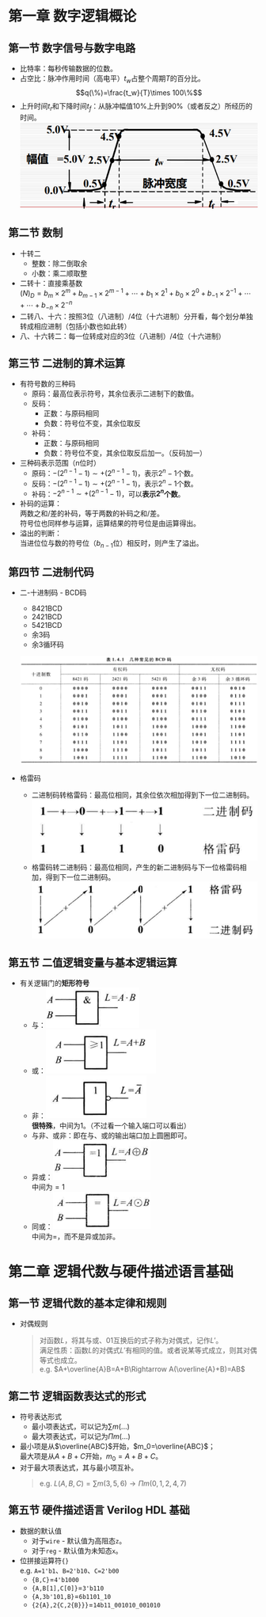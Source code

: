 # 第一章 数字逻辑概论

## 第一节 数字信号与数字电路

* 比特率：每秒传输数据的位数。
* 占空比：脉冲作用时间（高电平）$t_w$占整个周期$T$的百分比。
  $$q(\%)=\frac{t_w}{T}\times 100\%$$
* 上升时间$t_r$和下降时间$t_f$：从脉冲幅值$10\%$上升到$90\%$（或者反之）所经历的时间。  
  ![图 1](images/%E8%80%83%E7%82%B9%E6%80%BB%E7%BB%93--11-22_22-53-49.png)  

## 第二节 数制

* 十转二
  * 整数：除二倒取余
  * 小数：乘二顺取整  
* 二转十：直接乘基数  
  $(N)_D=b_{m}\times2^{m}+b_{m-1}\times2^{m-1}+\cdots+b_1\times2^1+b_0\times2^0+b_{-1}\times2^{-1}+\cdots+\cdots+b_{-n}\times2^{-n}$
* 二转八、十六：按照3位（八进制）/4位（十六进制）分开看，每个划分单独转成相应进制（包括小数也如此转）
* 八、十六转二：每一位转成对应的3位（八进制）/4位（十六进制）

## 第三节 二进制的算术运算

* 有符号数的三种码
  * 原码：最高位表示符号，其余位表示二进制下的数值。  
  * 反码：
    * 正数：与原码相同
    * 负数：符号位不变，其余位取反
  * 补码：
    * 正数：与原码相同
    * 负数：符号位不变，其余位取反后加一。（反码加一）
* 三种码表示范围（n位时）
  * 原码：$-(2^{n-1}-1)\sim+(2^{n-1}-1)$，表示$2^n-1$个数。
  * 反码：$-(2^{n-1}-1)\sim+(2^{n-1}-1)$，表示$2^n-1$个数。
  * 补码：$-2^{n-1}\sim+(2^{n-1}-1)$，可以**表示$2^n$个数**。
* 补码的运算：  
  两数之和/差的补码，等于两数的补码之和/差。  
  符号位也同样参与运算，运算结果的符号位是由运算得出。
* 溢出的判断：  
  当进位位与数的符号位（$b_{n-1}$位）相反时，则产生了溢出。

## 第四节 二进制代码

* 二-十进制码 - BCD码
  * 8421BCD
  * 2421BCD
  * 5421BCD
  * 余3码
  * 余3循环码
  
  ![BCD码](images/%E8%80%83%E7%82%B9%E6%80%BB%E7%BB%93--11-23_09-20-23.png)
* 格雷码  
  * 二进制码转格雷码：最高位相同，其余位依次相加得到下一位二进制码。  
    ![二进制码转格雷码](images/%E8%80%83%E7%82%B9%E6%80%BB%E7%BB%93--11-23_09-19-52.png)
  * 格雷码转二进制码：最高位相同，产生的新二进制码与下一位格雷码相加，得到下一位二进制码。  
    ![格雷码转二进制码](images/%E8%80%83%E7%82%B9%E6%80%BB%E7%BB%93--11-23_09-19-43.png)

## 第五节 二值逻辑变量与基本逻辑运算

* 有关逻辑门的**矩形符号**
  * 与：![图 1](images/%E8%80%83%E7%82%B9%E6%80%BB%E7%BB%93--11-22_12-32-09.png)
  * 或：![图 2](images/%E8%80%83%E7%82%B9%E6%80%BB%E7%BB%93--11-22_12-32-24.png)
  * 非：![图 3](images/%E8%80%83%E7%82%B9%E6%80%BB%E7%BB%93--11-22_12-32-35.png)  
    **很特殊**，中间为$1$。（不过看一个输入端口可以看出）
  * 与非、或非：即在与、或的输出端口加上圆圈即可。
  * 异或：![图 4](images/%E8%80%83%E7%82%B9%E6%80%BB%E7%BB%93--11-22_12-33-54.png)  
    中间为$=1$
  * 同或：![图 5](images/%E8%80%83%E7%82%B9%E6%80%BB%E7%BB%93--11-22_12-34-21.png)  
    中间为$=$，而不是异或加非。

# 第二章 逻辑代数与硬件描述语言基础

## 第一节 逻辑代数的基本定律和规则

* 对偶规则
  > 对函数$L$，将其与或、01互换后的式子称为对偶式，记作$L'$。  
  > 满足性质：函数$L$的对偶式$L'$有相同的值。或者说某等式成立，则其对偶等式也成立。  
  > e.g. $A+\overline{A}B=A+B\Rightarrow A(\overline{A}+B)=AB$

## 第二节 逻辑函数表达式的形式

* 符号表达形式
  * 最小项表达式，可以记为$\sum m(...)$
  * 最大项表达式，可以记为$\Pi m(...)$
* 最小项是从$\overline{ABC}$开始，$m_0=\overline{ABC}$；  
  最大项是从$A+B+C$开始，$m_0=A+B+C$。
* 对于最大项表达式，其与最小项互补。
  > e.g. $L(A,B,C)=\sum m(3,5,6) \rightarrow \Pi m(0,1,2,4,7)$

## 第五节 硬件描述语言 Verilog HDL 基础

* 数据的默认值
  * 对于`wire` - 默认值为高阻态`z`。
  * 对于`reg` - 默认值为未知态`x`。
* 位拼接运算符`{}`  
  e.g. `A=1'b1`、`B=2'b10`、`C=2'b00`
  * `{B,C}`=`4'b1000`
  * `{A,B[1],C[0]}`=`3'b110`
  * `{A,3b'101,B}`=`6b1101_10`
  * `{2{A},2{C,2{B}}}`=`14b11_001010_001010`
